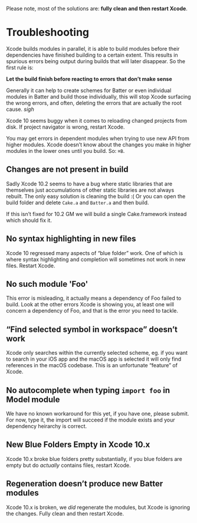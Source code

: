 Please note, most of the solutions are: **fully clean and then restart Xcode**.

# Troubleshooting

Xcode builds modules in parallel, it is able to build modules before their
dependencies have finished building to a certain extent. This results in
spurious errors being output during builds that will later disappear. So the
first rule is:

**Let the build finish before reacting to errors that don’t make sense**

Generally it can help to create schemes for Batter or even individual modules in
Batter and build those individually, this will stop Xcode surfacing the wrong
errors, and often, deleting the errors that are actually the root cause. *sigh* 

Xcode 10 seems buggy when it comes to reloading changed projects from disk. If
project navigator is wrong, restart Xcode.

You may get errors in dependent modules when trying to use new API from higher
modules. Xcode doesn’t know about the changes you make in higher modules in the
lower ones until you build. So: `⌘B`.

## Changes are not present in build

Sadly Xcode 10.2 seems to have a bug where static libraries that are themselves 
just accumulations of other static libraries are not always rebuilt. The only
easy solution is cleaning the build :( Or you can open the build folder and
delete `Cake.a` and `Batter.a` and then build.

If this isn’t fixed for 10.2 GM we will build a single Cake.framework instead
which should fix it.

## No syntax highlighting in new files

Xcode 10 regressed many aspects of “blue folder” work. One of which is where
syntax highlighting and completion will sometimes not work in new files.
Restart Xcode.

## No such module 'Foo'

This error is misleading, it actually means a dependency of Foo failed to build.
Look at the other errors Xcode is showing you, at least one will concern a
dependency of Foo, and that is the error you need to tackle.

## “Find selected symbol in workspace” doesn’t work

Xcode only searches within the currently selected scheme, eg. if you want to
search in your iOS app and the macOS app is selected it will only find references
in the macOS codebase. This is an unfortunate “feature” of Xcode.

## No autocomplete when typing `import foo` in Model module

We have no known workaround for this yet, if you have one, please submit. For
now, type it, the import will succeed if the module exists and your dependency
heirarchy is correct.

## New Blue Folders Empty in Xcode 10.x

Xcode 10.x broke blue folders pretty substantially, if you blue folders are
empty but do *actually* contains files, restart Xcode.

## Regeneration doesn’t produce new Batter modules

Xcode 10.x is broken, we *did* regenerate the modules, but Xcode is ignoring the
changes. Fully clean and then restart Xcode.
